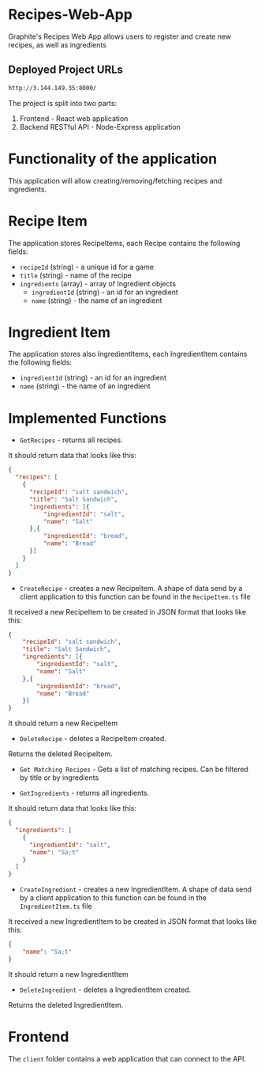 # Recipes-Web-App

Graphite's Recipes Web App allows users to register and create new recipes, as well as ingredients


## Deployed Project URLs

```bash
http://3.144.149.35:8000/
```


The project is split into two parts:
1. Frontend - React web application
2. Backend RESTful API - Node-Express application


# Functionality of the application

This application will allow creating/removing/fetching recipes and ingredients.

# Recipe Item

The application stores RecipeItems, each Recipe contains the following fields:

* `recipeId` (string) - a unique id for a game
* `title` (string) - name of the recipe
* `ingredients` (array) - array of Ingredient objects
  * `ingredientId` (string) - an id for an ingredient
  * `name` (string) - the name of an ingredient

# Ingredient Item

The application stores also IngredientItems, each IngredientItem contains the following fields:

* `ingredientId` (string) - an id for an ingredient
* `name` (string) - the name of an ingredient

# Implemented Functions

* `GetRecipes` - returns all recipes.

It should return data that looks like this:

```json
{
  "recipes": [
    {
      "recipeId": "salt sandwich",
      "title": "Salt Sandwich",
      "ingredients": [{
          "ingredientId": "salt",
          "name": "Salt"
      },{
          "ingredientId": "bread",
          "name": "Bread"
      }]
    }
  ]
}
```

* `CreateRecipe` - creates a new RecipeItem. A shape of data send by a client application to this function can be found in the `RecipeItem.ts` file

It received a new RecipeItem to be created in JSON format that looks like this:

```json
{
    "recipeId": "salt sandwich",
    "title": "Salt Sandwich",
    "ingredients": [{
        "ingredientId": "salt",
        "name": "Salt"
    },{
        "ingredientId": "bread",
        "name": "Bread"
    }]
}
```

It should return a new RecipeItem

* `DeleteRecipe` - deletes a RecipeItem created.

Returns the deleted RecipeItem.

* `Get Matching Recipes` - Gets a list of matching recipes. Can be filtered by title or by ingredients

* `GetIngredients` - returns all ingredients.

It should return data that looks like this:

```json
{
  "ingredients": [
    {
      "ingredientId": "salt",
      "name": "Sa;t"
    }
  ]
}
```

* `CreateIngredient` - creates a new IngredientItem. A shape of data send by a client application to this function can be found in the `IngredientItem.ts` file

It received a new IngredientItem to be created in JSON format that looks like this:

```json
{
    "name": "Sa;t"
}
```

It should return a new IngredientItem

* `DeleteIngredient` - deletes a IngredientItem created.

Returns the deleted IngredientItem.

# Frontend

The `client` folder contains a web application that can connect to the API.

